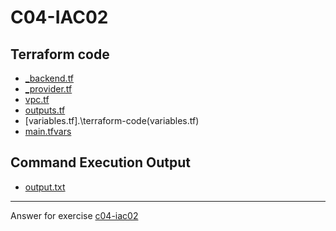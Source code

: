 # C04-IAC02

## Terraform code 
- [_backend.tf](.\terraform-code\_backend.tf)
- [_provider.tf](.\terraform-code\_provider.tf)
- [vpc.tf](.\terraform-code\vpc.tf)
- [outputs.tf](.\terraform-code\outputs.tf)
- [variables.tf].\terraform-code\(variables.tf)
- [main.tfvars](.\terraform-code\main.tfvars)

## Command Execution Output
- [output.txt](output.txt)

<!-- Don't change anything below this point-->
<!-- Before commiting, remove both commented lines--> 
***
Answer for exercise [c04-iac02](https://github.com/devopsacademyau/academy/blob/c41e824fb2a2c55e3a30b2371a87e3a7551b6741/classes/04class/exercises/c04-iac02/README.md)
